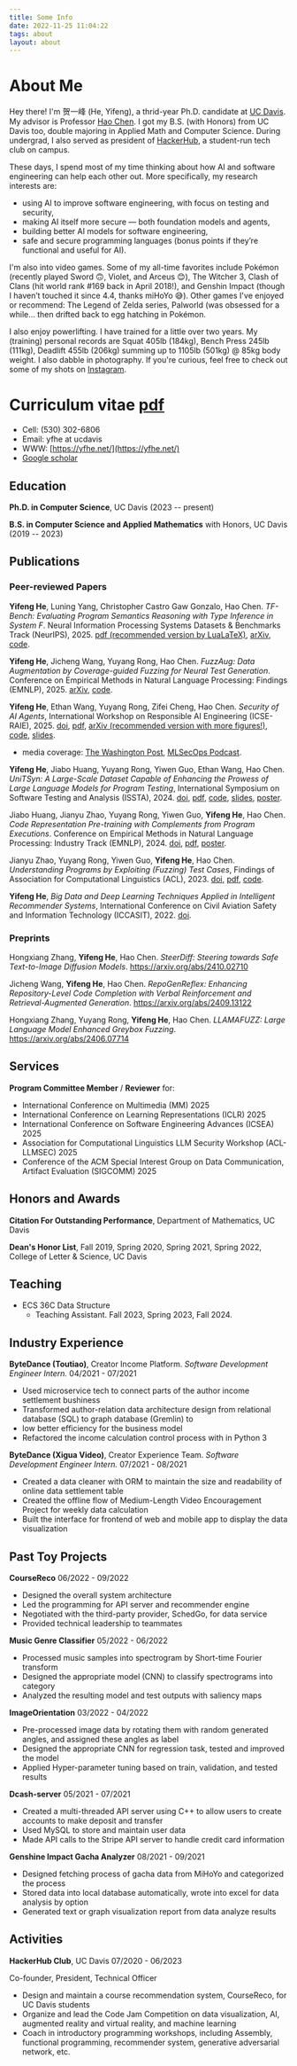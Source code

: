 ```yaml
---
title: Some Info
date: 2022-11-25 11:04:22
tags: about
layout: about
---
```


# About Me

Hey there! I'm 贺一峰 (He, Yifeng), a thrid-year Ph.D. candidate at [UC Davis](https://www.ucdavis.edu).
My advisor is Professor [Hao Chen](https://www.cs.ucdavis.edu/~hchen/).
I got my B.S. (with Honors) from UC Davis too,
double majoring in Applied Math and Computer Science.
During undergrad, I also served as president of [HackerHub](https://hackerhub-ucdavis.github.io/),
a student-run tech club on campus.

These days, I spend most of my time thinking about how AI and software engineering can help each other out.
More specifically, my research interests are:

- using AI to improve software engineering, with focus on testing and security,
- making AI itself more secure — both foundation models and agents,
- building better AI models for software engineering,
- safe and secure programming languages (bonus points if they’re functional and useful for AI).

I'm also into video games.
Some of my all-time favorites include Pokémon (recently played Sword 🙃, Violet, and Arceus 😊),
The Witcher 3,
Clash of Clans (hit world rank #169 back in April 2018!),
and Genshin Impact (though I haven’t touched it since 4.4, thanks miHoYo 😅).
Other games I've enjoyed or recommend:
The Legend of Zelda series,
Palworld (was obsessed for a while… then drifted back to egg hatching in Pokémon.

<!-- and [Whimel Academy](https://store.steampowered.com/app/2377250/Whimel_Academy/). -->

<!-- I also love music (from an audiophile perspective) and [photography](https://www.instagram.com/ethan0he1/)! -->

I also enjoy powerlifting.
I have trained for a little over two years.
My (training) personal records are Squat 405lb (184kg), Bench Press 245lb (111kg), Deadlift 455lb (206kg)
summing up to 1105lb (501kg) @ 85kg body weight.
I also dabble in photography.
If you're curious, feel free to check out some of my shots on [Instagram](https://www.instagram.com/yfhe0602/).

# Curriculum vitae [pdf](./yfhe-cv.pdf)

- Cell: (530) 302-6806
- Email: yfhe at ucdavis
- WWW: [https://yfhe.net/](https://yfhe.net/)
- [Google scholar](https://scholar.google.com/citations?user=zNLAMg0AAAAJ&hl=en)

## Education

**Ph.D. in Computer Science**, UC Davis (2023 -- present)

**B.S. in Computer Science and Applied Mathematics** with Honors, UC Davis (2019 -- 2023)

## Publications

### Peer-reviewed Papers

**Yifeng He**, Luning Yang, Christopher Castro Gaw Gonzalo, Hao Chen.
_TF-Bench: Evaluating Program Semantics Reasoning with Type Inference in System F_.
Neural Information Processing Systems Datasets & Benchmarks Track (NeurIPS), 2025.
[pdf (recommended version by LuaLaTeX)](/publications/he2025tfbench.pdf),
[arXiv](https://arxiv.org/abs/2509.23686),
[code](https://github.com/SecurityLab-UCD/TF-Bench).

**Yifeng He**, Jicheng Wang, Yuyang Rong, Hao Chen.
_FuzzAug: Data Augmentation by Coverage-guided Fuzzing for Neural Test Generation_.
Conference on Empirical Methods in Natural Language Processing: Findings (EMNLP), 2025.
[arXiv](https://arxiv.org/abs/2406.08665),
[code](https://github.com/SecurityLab-UCD/FuzzAug).

**Yifeng He**, Ethan Wang, Yuyang Rong, Zifei Cheng, Hao Chen.
_Security of AI Agents_,
International Workshop on Responsible AI Engineering (ICSE-RAIE), 2025.
[doi](https://doi.org/10.1109/RAIE66699.2025.00013),
[pdf](/publications/he2025aiagent.pdf),
[arXiv (recommended version with more figures!)](https://arxiv.org/pdf/2406.08689),
[code](https://github.com/SecurityLab-UCD/ai-agent-security),
[slides](/publications/he2025aiagent_slides.pdf).

- media coverage: [The Washington Post](https://www.washingtonpost.com/technology/2025/01/05/agents-ai-chatbots-google-mariner/),
  [MLSecOps Podcast](https://mlsecops.com/podcast/ai-agent-security-threats-defenses-for-modern-deployments).

**Yifeng He**, Jiabo Huang, Yuyang Rong, Yiwen Guo, Ethan Wang, Hao Chen.
_UniTSyn: A Large-Scale Dataset Capable of Enhancing the Prowess of Large Language Models for Program Testing_,
International Symposium on Software Testing and Analysis (ISSTA), 2024.
[doi](https://doi.org/10.1145/3650212.3680342),
[pdf](/publications/he2024unitsyn.pdf),
[code](https://github.com/SecurityLab-UCD/UniTSyn),
[slides](/publications/he2024unitsyn_slides.pdf),
[poster](/publications/he2024unitsyn_poster.pdf).

Jiabo Huang, Jianyu Zhao, Yuyang Rong, Yiwen Guo, **Yifeng He**, Hao Chen.
_Code Representation Pre-training with Complements from Program Executions_.
Conference on Empirical Methods in Natural Language Processing: Industry Track (EMNLP), 2024.
[doi](https://aclanthology.org/2024.emnlp-industry.21/),
[pdf](https://aclanthology.org/2024.emnlp-industry.21.pdf),
[poster](/publications/huang2024code_poster.pdf).

Jianyu Zhao, Yuyang Rong, Yiwen Guo, **Yifeng He**, Hao Chen.
_Understanding Programs by Exploiting (Fuzzing) Test Cases_,
Findings of Association for Computational Linguistics (ACL), 2023.
[doi](https://doi.org/10.18653/v1/2023.findings-acl.678),
[pdf](https://aclanthology.org/2023.findings-acl.678.pdf),
[code](https://github.com/rabbitjy/FuzzTuning).

**Yifeng He**,
_Big Data and Deep Learning Techniques Applied in Intelligent Recommender Systems_,
International Conference on Civil Aviation Safety and Information Technology (ICCASIT), 2022.
[doi](https://doi.org/10.1109/ICCASIT55263.2022.9986837).

### Preprints

Hongxiang Zhang, **Yifeng He**, Hao Chen.
_SteerDiff: Steering towards Safe Text-to-Image Diffusion Models_.
https://arxiv.org/abs/2410.02710

Jicheng Wang, **Yifeng He**, Hao Chen.
_RepoGenReflex: Enhancing Repository-Level Code Completion with Verbal Reinforcement and Retrieval-Augmented Generation_.
https://arxiv.org/abs/2409.13122

Hongxiang Zhang, Yuyang Rong, **Yifeng He**, Hao Chen.
_LLAMAFUZZ: Large Language Model Enhanced Greybox Fuzzing_.
https://arxiv.org/abs/2406.07714

## Services

**Program Committee Member** / **Reviewer** for:

- International Conference on Multimedia (MM) 2025
- International Conference on Learning Representations (ICLR) 2025
- International Conference on Software Engineering Advances (ICSEA) 2025
- Association for Computational Linguistics LLM Security Workshop (ACL-LLMSEC) 2025
- Conference of the ACM Special Interest Group on Data Communication, Artifact Evaluation (SIGCOMM) 2025

## Honors and Awards

**Citation For Outstanding Performance**, Department of Mathematics, UC Davis

**Dean's Honor List**, Fall 2019, Spring 2020, Spring 2021, Spring 2022, College of Letter \& Science, UC Davis

## Teaching

- ECS 36C Data Structure
  - Teaching Assistant. Fall 2023, Spring 2023, Fall 2024.

## Industry Experience

**ByteDance (Toutiao)**, Creator Income Platform.
_Software Development Engineer Intern._
04/2021 - 07/2021

- Used microservice tech to connect parts of the author income settlement bushiness
- Transformed author-relation data architecture design from relational database (SQL) to graph database (Gremlin) to
- low better efficiency for the business model
- Refactored the income calculation control process with in Python 3

**ByteDance (Xigua Video)**, Creator Experience Team.
_Software Development Engineer Intern._
07/2021 - 08/2021

- Created a data cleaner with ORM to maintain the size and readability of online data settlement table
- Created the offline flow of Medium-Length Video Encouragement Project for weekly data calculation
- Built the interface for frontend of web and mobile app to display the data visualization

## Past Toy Projects

**CourseReco** 06/2022 - 09/2022

- Designed the overall system architecture
- Led the programming for API server and recommender engine
- Negotiated with the third-party provider, SchedGo, for data service
- Provided technical leadership to teammates

**Music Genre Classifier** 05/2022 - 06/2022

- Processed music samples into spectrogram by Short-time Fourier transform
- Designed the appropriate model (CNN) to classify spectrograms into category
- Analyzed the resulting model and test outputs with saliency maps

**ImageOrientation** 03/2022 - 04/2022

- Pre-processed image data by rotating them with random generated angles, and assigned these angles as label
- Designed the appropriate CNN for regression task, tested and improved the model
- Applied Hyper-parameter tuning based on train, validation, and tested results

**Dcash-server** 05/2021 - 07/2021

- Created a multi-threaded API server using C++ to allow users to create accounts to make deposit and transfer
- Used MySQL to store and maintain user data
- Made API calls to the Stripe API server to handle credit card information

**Genshine Impact Gacha Analyzer** 08/2021 - 09/2021

- Designed fetching process of gacha data from MiHoYo and categorized the process
- Stored data into local database automatically, wrote into excel for data analysis by option
- Generated text or graph visualization report from data analyze results

## Activities

**HackerHub Club**, UC Davis 07/2020 - 06/2023

Co-founder, President, Technical Officer

- Design and maintain a course recommendation system, CourseReco, for UC Davis students
- Organize and lead the Code Jam Competition on data visualization, AI, augmented reality and virtual reality, and machine learning
- Coach in introductory programming workshops, including Assembly, functional programming, recommender system, generative adversarial network, etc.
